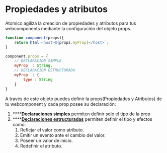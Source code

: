 # Propiedades y atributos

Atomico agiliza la creación de propiedades y atributos para tus webcomponents mediante la configuración del objeto props.

```javascript
function component(props){
    return html`<host>${props.myProp}</host>`;
}

component.props = {
    // DECLARACION SIMPLE
    myProp  : String,
    // DECLARACION ESTRUCTURADA
    myProp  : {
        type : String
    }
}
```

A través de este objeto puedes definir la props\(Propiedades y Atributos\) de tu webcomponent y cada prop posee su declaración:

1. \*\*\*\*[**Declaraciones simples**](../api/props.md#declaraciones-simple) permiten definir solo el tipo de la prop
2. \*\*\*\*[**Declaraciones estructuradas**](../api/props.md#declaraciones-estructuradas) permiten definir el tipo y efectos como: 
   1. Reflejar el valor como atributo. 
   2. Emitir un evento ante el cambio del valor.
   3. Poseer un valor de inicio. 
   4. Redefinir el atributo.



### 





